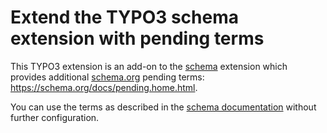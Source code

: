 # Extend the TYPO3 schema extension with pending terms

This TYPO3 extension is an add-on to the
[schema](https://extensions.typo3.org/extension/schema) extension
which provides additional [schema.org](https://schema.org/) pending
terms: https://schema.org/docs/pending.home.html.

You can use the terms as described in the
[schema documentation](https://docs.typo3.org/p/brotkrueml/schema/master/en-us/)
without further configuration.
